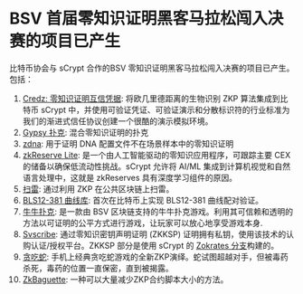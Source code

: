 # BSV 首届零知识证明黑客马拉松闯入决赛的项目已产生

比特币协会与 sCrypt 合作的BSV 零知识证明黑客马拉松闯入决赛的项目已产生。包括：

1. [Credz: 零知识证明互信凭据](https://devpost.com/software/stash-zero-knowledge-credentials-for-progressive-trust): 将欧几里德距离的生物识别 ZKP 算法集成到比特币 sCrypt 中，并使用可验证凭证、可验证演示和分散标识符的行业标准为我们的渐进式信任协议创建一个很酷的演示模拟环境。
2. [Gypsy 扑克](https://devpost.com/software/gypsy-poker): 混合零知识证明的扑克
3. [zdna](https://devpost.com/software/zdna): 用于证明 DNA 配置文件不在场景样本中的零知识证明
4. [zkReserve Lite](https://devpost.com/software/zkdj): 是一个由人工智能驱动的零知识应用程序，可跟踪主要 CEX 的储备以确保低流动性挑战。sCrypt 允许将 AI/ML 集成到计算机视觉和自然语言处理中，这就是 zkReserves 具有深度学习组件的原因。
5. [扫雷](https://devpost.com/software/zk-minesweeper): 通过利用 ZKP 在公共区块链上扫雷。
6. [BLS12-381 曲线库](https://devpost.com/software/bls12-381-library): 首次在比特币上实现 BLS12-381 曲线配对验证。
7. [牛牛扑克](https://devpost.com/software/niu-niu-poker-game): 是一款由 BSV 区块链支持的牛牛扑克游戏。利用其可信赖和透明的方法以可证明的公平方式进行游戏，让玩家可以放心地享受游戏本身.
8. [Svscribe](https://devpost.com/software/z-subs): 通过零知识密钥声明证明 (ZKKSP) 证明拥有私钥，使用该技术的认购认证/授权平台。ZKKSP 部分是使用 sCrypt 的 [Zokrates 分支](https://github.com/sCrypt-Inc/zokrates/tree/key-statement-proof)构建的。
9. [贪吃蛇](https://devpost.com/software/zksnake): 手机上经典贪吃蛇游戏的全新ZKP演绎。蛇试图超越对手，但被毒药杀死，毒药的位置一直保密，直到被揭露。
10. [ZkBaguette](https://devpost.com/software/zkbaguette): 一种可以大量减少ZKP合约脚本大小的方法。
